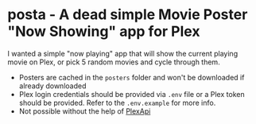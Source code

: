 # posta - A dead simple Movie Poster "Now Showing" app for Plex

I wanted a simple "now playing" app that will show the current playing movie on Plex, or pick 5 random movies and cycle through them.

- Posters are cached in the `posters` folder and won't be downloaded if already downloaded
- Plex login credentials should be provided via `.env` file or a Plex token should be provided. Refer to the `.env.example` for more info.
- Not possible without the help of [PlexApi](https://python-plexapi.readthedocs.io/en/latest/index.html)
